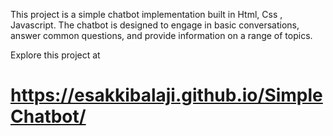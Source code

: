 This project is a simple chatbot implementation built in Html, Css , Javascript. The chatbot is designed to engage in basic conversations, answer common questions, and provide information on a range of topics.

Explore this project at

# https://esakkibalaji.github.io/SimpleChatbot/
